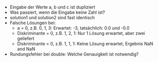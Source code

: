 - Eingabe der Werte a, b und c ist dupliziert
- Was passiert, wenn die Eingabe keine Zahl ist?
- solution1 und solution2 sind fast identisch
- Falsche Lösungen bei:
  - a = 0, z.B. 0, 1, 3: Erwartet: -3, tatsächlich: 0.0 und -0.0
  - Diskriminante = 0, z.B. 1, 2, 1: Nur 1 Lösung erwartet, aber zwei geliefert
  - Diskriminante < 0, z.B. 1, 1, 1: Keine Lösung erwartet, Ergebnis NaN and NaN
- Rundungsfehler bei double: Welche Genauigkeit ist notwendig?